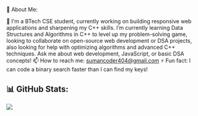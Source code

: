 💫 About Me:

👋 I'm a BTech CSE student, currently working on building responsive web applications and sharpening my C++ skills. I’m currently learning Data Structures and Algorithms in C++ to level up my problem-solving game, looking to collaborate on open-source web development or DSA projects, also looking for help with optimizing algorithms and advanced C++ techniques. Ask me about web development, JavaScript, or basic DSA concepts!
📫 How to reach me: sumancoder404@gmail.com
⚡ Fun fact: I can code a binary search faster than I can find my keys!

## 📊 GitHub Stats:

![](https://github-readme-stats.vercel.app/api/top-langs/?username=sumancpp&theme=calm&hide_border=false&include_all_commits=true&count_private=true&layout=compact)

<!--
**sumancpp/sumancpp** is a ✨ _special_ ✨ repository because its `README.md` (this file) appears on your GitHub profile.

Here are some ideas to get you started:

- 🔭 I’m currently working on ...
- 🌱 I’m currently learning ...
- 👯 I’m looking to collaborate on ...
- 🤔 I’m looking for help with ...
- 💬 Ask me about ...
- 📫 How to reach me: ...
- 😄 Pronouns: ...
- ⚡ Fun fact: ...
-->
